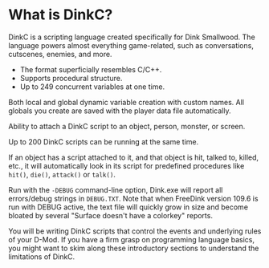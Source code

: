 # What is DinkC?

DinkC is a scripting language created specifically for Dink Smallwood. The language powers almost everything game-related, such as conversations, cutscenes, enemies, and more.

- The format superficially resembles C/C++.
- Supports procedural structure.
- Up to 249 concurrent variables at one time.

Both local and global dynamic variable creation with custom names. All globals you create are saved with the player data file automatically.

Ability to attach a DinkC script to an object, person, monster, or screen.

Up to 200 DinkC scripts can be running at the same time.

If an object has a script attached to it, and that object is hit, talked to, killed, etc., it will automatically look in its script for predefined procedures like `hit()`, `die()`, `attack()` or `talk()`.

Run with the `-DEBUG` command-line option, Dink.exe will report all errors/debug strings in `DEBUG.TXT`.
Note that when FreeDink version 109.6 is run with DEBUG active, the text file will quickly grow in size and become bloated by several "Surface doesn't have a colorkey" reports.

You will be writing DinkC scripts that control the events and underlying rules of your D-Mod. If you have a firm grasp on programming language basics, you might want to skim along these introductory sections to understand the limitations of DinkC.
